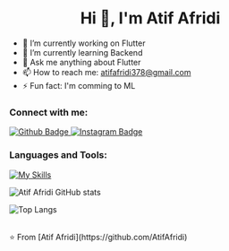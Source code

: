  <h1 align="center">Hi 👋, I'm Atif Afridi</h1>

- 🔭 I’m currently working on Flutter
- 🌱 I’m currently learning Backend
- 💬 Ask me anything about Flutter 
- 📫 How to reach me: atifafridi378@gmail.com
- ⚡ Fun fact: I'm comming to ML
  
### Connect with me:
<div id="badges">
  <a href="https://github.com/Atif Afridi">
    <img src="https://img.shields.io/badge/Github-white?style=for-the-badge&logo=Github&logoColor=black" alt="Github Badge"/>
  </a>
   <a href="https://www.instagram.com/atif.x.afridi/">
    <img src="https://img.shields.io/badge/Instagram-purple?style=for-the-badge&logo=instagram&logoColor=white" alt="Instagram Badge"/>
  </a>
</div>

### Languages and Tools:
[![My Skills](https://skillicons.dev/icons?i=flutter,dart,firebase,github,git,postman,cpp,linkedin,vscode,&perline=5)](https://skillicons.dev)

![Atif Afridi GitHub stats](https://github-readme-stats.vercel.app/api?username=AtifAfridi&show_icons=true&theme=dark)

![Top Langs](https://github-readme-stats.vercel.app/api/top-langs/?username=AtifAfridi&theme=dark)


<br>
⭐️ From [Atif Afridi](https://github.com/AtifAfridi)
